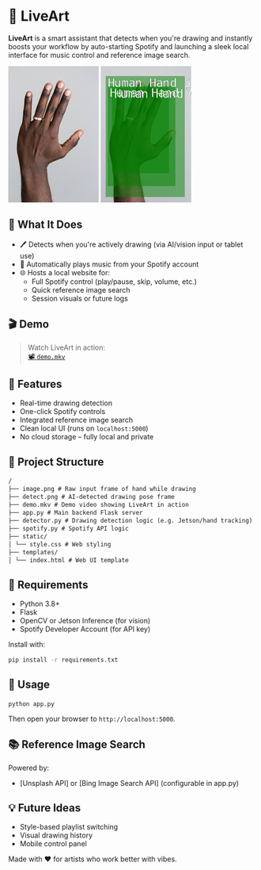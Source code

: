 # 🎨 LiveArt

**LiveArt** is a smart assistant that detects when you're drawing and instantly boosts your workflow by auto-starting Spotify and launching a sleek local interface for music control and reference image search.

![Raw Input](./image.png) ![AI Detection](./detect.png)

## 🧠 What It Does

- 🖊️ Detects when you're actively drawing (via AI/vision input or tablet use)
- 🎵 Automatically plays music from your Spotify account
- 🌐 Hosts a local website for:
  - Full Spotify control (play/pause, skip, volume, etc.)
  - Quick reference image search
  - Session visuals or future logs

## 🎬 Demo

> Watch LiveArt in action:  
[📽️ `demo.mkv`](./demo.mkv)

## 🌟 Features

- Real-time drawing detection
- One-click Spotify controls
- Integrated reference image search
- Clean local UI (runs on `localhost:5000`)
- No cloud storage – fully local and private

## 🧩 Project Structure

```
/
├── image.png # Raw input frame of hand while drawing
├── detect.png # AI-detected drawing pose frame
├── demo.mkv # Demo video showing LiveArt in action
├── app.py # Main backend Flask server
├── detector.py # Drawing detection logic (e.g. Jetson/hand tracking)
├── spotify.py # Spotify API logic
├── static/
│ └── style.css # Web styling
├── templates/
│ └── index.html # Web UI template
```


## 🔧 Requirements

- Python 3.8+
- Flask
- OpenCV or Jetson Inference (for vision)
- Spotify Developer Account (for API key)

Install with:

```bash
pip install -r requirements.txt
```

## 🚀 Usage

```
python app.py
```

Then open your browser to `http://localhost:5000`.


## 📚 Reference Image Search
Powered by:

- [Unsplash API] or [Bing Image Search API] (configurable in app.py)

## 💡 Future Ideas

- Style-based playlist switching
- Visual drawing history
- Mobile control panel

Made with ❤️ for artists who work better with vibes.